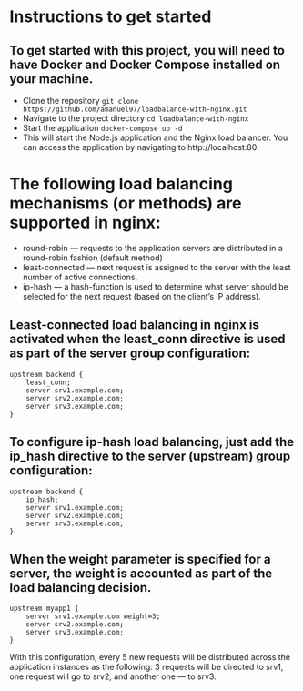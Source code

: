 # Instructions to get started

## To get started with this project, you will need to have Docker and Docker Compose installed on your machine.

- Clone the repository
  `git clone https://github.com/amanuel97/loadbalance-with-nginx.git`
- Navigate to the project directory
  `cd loadbalance-with-nginx`
- Start the application
  `docker-compose up -d`
- This will start the Node.js application and the Nginx load balancer. You can access the application by navigating to http://localhost:80.

# The following load balancing mechanisms (or methods) are supported in nginx:

- round-robin — requests to the application servers are distributed in a round-robin fashion (default method)
- least-connected — next request is assigned to the server with the least number of active connections,
- ip-hash — a hash-function is used to determine what server should be selected for the next request (based on the client’s IP address).

## Least-connected load balancing in nginx is activated when the least_conn directive is used as part of the server group configuration:

    upstream backend {
        least_conn;
        server srv1.example.com;
        server srv2.example.com;
        server srv3.example.com;
    }

## To configure ip-hash load balancing, just add the ip_hash directive to the server (upstream) group configuration:

    upstream backend {
        ip_hash;
        server srv1.example.com;
        server srv2.example.com;
        server srv3.example.com;
    }

## When the weight parameter is specified for a server, the weight is accounted as part of the load balancing decision.

    upstream myapp1 {
        server srv1.example.com weight=3;
        server srv2.example.com;
        server srv3.example.com;
    }

With this configuration, every 5 new requests will be distributed across the application instances as the following: 3 requests will be directed to srv1, one request will go to srv2, and another one — to srv3.
